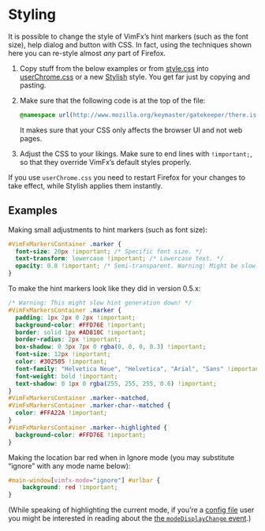 <!--
This is part of the VimFx documentation.
Copyright Simon Lydell 2015, 2016.
See the file README.md for copying conditions.
-->

# Styling

It is possible to change the style of VimFx’s hint markers (such as the font
size), help dialog and button with CSS. In fact, using the techniques shown here
you can re-style almost _any_ part of Firefox.

1. Copy stuff from the below examples or from [style.css] into [userChrome.css]
   or a new [Stylish] style. You get far just by copying and pasting.

2. Make sure that the following code is at the top of the file:

   ```css
   @namespace url(http://www.mozilla.org/keymaster/gatekeeper/there.is.only.xul);
   ```

   It makes sure that your CSS only affects the browser UI and not web pages.

3. Adjust the CSS to your likings. Make sure to end lines with `!important;`, so
   that they override VimFx’s default styles properly.

If you use `userChrome.css` you need to restart Firefox for your changes to take
effect, while Stylish applies them instantly.

[style.css]: ../extension/skin/style.css
[userChrome.css]: http://kb.mozillazine.org/UserChrome.css
[Stylish]: https://addons.mozilla.org/firefox/addon/stylish/


## Examples

Making small adjustments to hint markers (such as font size):

```css
#VimFxMarkersContainer .marker {
  font-size: 20px !important; /* Specific font size. */
  text-transform: lowercase !important; /* Lowercase text. */
  opacity: 0.8 !important; /* Semi-transparent. Warning: Might be slow! */
}
```

To make the hint markers look like they did in version 0.5.x:

```css
/* Warning: This might slow hint generation down! */
#VimFxMarkersContainer .marker {
  padding: 1px 2px 0 2px !important;
  background-color: #FFD76E !important;
  border: solid 1px #AD810C !important;
  border-radius: 2px !important;
  box-shadow: 0 3px 7px 0 rgba(0, 0, 0, 0.3) !important;
  font-size: 12px !important;
  color: #302505 !important;
  font-family: "Helvetica Neue", "Helvetica", "Arial", "Sans" !important;
  font-weight: bold !important;
  text-shadow: 0 1px 0 rgba(255, 255, 255, 0.6) !important;
}
#VimFxMarkersContainer .marker--matched,
#VimFxMarkersContainer .marker-char--matched {
  color: #FFA22A !important;
}
#VimFxMarkersContainer .marker--highlighted {
  background-color: #FFD76E !important;
}
```

Making the location bar red when in Ignore mode (you may substitute “ignore”
with any mode name below):

```css
#main-window[vimfx-mode="ignore"] #urlbar {
    background: red !important;
}
```

(While speaking of highlighting the current mode, if you’re a [config file] user
you might be interested in reading about the [the `modeDisplayChange` event].)

[config file]: config-file.md
[the `modeDisplayChange` event]: api.md#the-modedisplaychange-event
